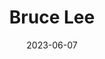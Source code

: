 ---
title: "Bruce Lee"
type: person
born-on: 1940-11-27
date: 2023-06-07
died-on: 1973-07-20
hashtag: bruce-lee
tags:
  - martial artist
  - actor
  - philosopher
  - human being
  - dead at the moment
---